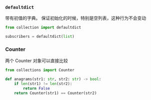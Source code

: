 
### `defaultdict`
带有初值的字典。 保证初始化的时候，特别是空列表，这种行为不会变动

```python
from collection import defaultdict

subscribers = defaultdict(list)

```

### Counter
两个 Counter 对象可以直接比较
```python
from collections import Counter

def anagrams(str1: str, str2: str) -> bool:
    if len(str1) != len(str2):
        return False
    return Counter(str1) == Counter(str2)


```